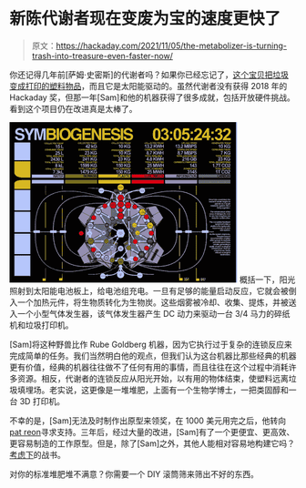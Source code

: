# 新陈代谢者现在变废为宝的速度更快了

> 原文：<https://hackaday.com/2021/11/05/the-metabolizer-is-turning-trash-into-treasure-even-faster-now/>

你还记得几年前[萨姆·史密斯]的代谢者吗？如果你已经忘记了，[这个宝贝把垃圾变成打印的塑料物品](https://hackaday.io/project/139958-the-metabolizer)，而且它是太阳能驱动的。虽然代谢者没有获得 2018 年的 Hackaday 奖，但那一年[Sam]和他的机器获得了很多成就，包括开放硬件挑战。看到这个项目仍在改进真是太棒了。

[![](img/0f9c515c3b00904fcda027a4043c5aca.png)](https://hackaday.com/wp-content/uploads/2021/11/metabolizer-inner.png) 概括一下，阳光照射到太阳能电池板上，给电池组充电。一旦有足够的能量启动反应，它就会被倒入一个加热元件，将生物质转化为生物炭。这些烟雾被冷却、收集、提炼，并被送入一个小型气体发生器，该气体发生器产生 DC 动力来驱动一台 3/4 马力的碎纸机和垃圾打印机。

[Sam]将这种野兽比作 Rube Goldberg 机器，因为它执行过于复杂的连锁反应来完成简单的任务。我们当然明白他的观点，但我们认为这台机器比那些经典的机器更有价值，经典的机器往往做不了任何有用的事情，而且往往在这个过程中消耗许多资源。相反，代谢者的连锁反应从阳光开始，以有用的物体结束，使塑料远离垃圾填埋场。老实说，这更像是一堆堆肥，上面有一个生物学博士，一把类固醇和一台 3D 打印机。

不幸的是，[Sam]无法及时制作出原型来领奖，在 1000 美元用完之后，他转向[pat reon](https://www.patreon.com/disruptivelyuseful)寻求支持。三年后，经过大量的改进，[Sam]有了一个更便宜、更高效、更容易制造的工作原型。但是，除了[Sam]之外，其他人能相对容易地构建它吗？[考虑下](https://www.metabolizer.org/)的战书。

对你的标准堆肥堆不满意？你需要一个 DIY 滚筒筛来筛出不好的东西。